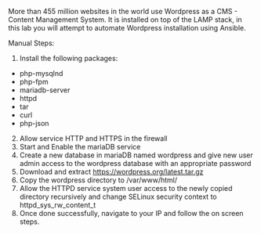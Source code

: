 More than 455 million websites in the world use Wordpress as a CMS - Content Management System. It is installed on top of the LAMP stack, in this lab
you will attempt to automate Wordpress installation using Ansible.


Manual Steps:

1. Install the following packages:
- php-mysqlnd
- php-fpm
- mariadb-server
- httpd
- tar
- curl
- php-json
2. Allow service HTTP and HTTPS in the firewall
3. Start and Enable the mariaDB service
4. Create a new database in mariaDB named wordpress and give new user admin access to the wordpress database with an appropriate password
5. Download and extract https://wordpress.org/latest.tar.gz
6. Copy the wordpress directory to /var/www/html/
7. Allow the HTTPD service system user access to the newly copied directory recursively and change SELinux security context to httpd_sys_rw_content_t
8. Once done successfully, navigate to your IP and follow the on screen steps.
